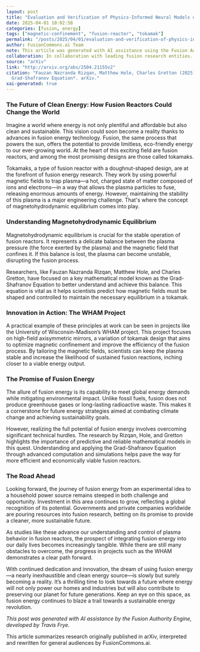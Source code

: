 ```yaml
---
layout: post
title: "Evaluation and Verification of Physics-Informed Neural Models of the Grad-Shafranov Equation"
date: 2025-04-01 10:02:58
categories: [fusion, energy]
tags: ["magnetic-confinement", "fusion-reactor", "tokamak"]
permalink: "/posts/2025/04/01/evaluation-and-verification-of-physics-informed-neural-models-of-the-grad-shafranov-equation/"
author: FusionCommons.ai Team
note: This article was generated with AI assistance using the Fusion Authority Engine, developed by Travis Frye.
collaboration: In collaboration with leading fusion research entities.
source: "arXiv"
link: "http://arxiv.org/abs/2504.21155v2"
citation: "Fauzan Nazranda Rizqan, Matthew Hole, Charles Gretton (2025). *Evaluation and Verification of Physics-Informed Neural Models of the
  Grad-Shafranov Equation*. arXiv."
xai-generated: true
---
```


### The Future of Clean Energy: How Fusion Reactors Could Change the World

Imagine a world where energy is not only plentiful and affordable but also clean and sustainable. This vision could soon become a reality thanks to advances in fusion energy technology. Fusion, the same process that powers the sun, offers the potential to provide limitless, eco-friendly energy to our ever-growing world. At the heart of this exciting field are fusion reactors, and among the most promising designs are those called tokamaks.

Tokamaks, a type of fusion reactor with a doughnut-shaped design, are at the forefront of fusion energy research. They work by using powerful magnetic fields to trap plasma—a hot, charged state of matter composed of ions and electrons—in a way that allows the plasma particles to fuse, releasing enormous amounts of energy. However, maintaining the stability of this plasma is a major engineering challenge. That's where the concept of magnetohydrodynamic equilibrium comes into play.

### Understanding Magnetohydrodynamic Equilibrium

Magnetohydrodynamic equilibrium is crucial for the stable operation of fusion reactors. It represents a delicate balance between the plasma pressure (the force exerted by the plasma) and the magnetic field that confines it. If this balance is lost, the plasma can become unstable, disrupting the fusion process.

Researchers, like Fauzan Nazranda Rizqan, Matthew Hole, and Charles Gretton, have focused on a key mathematical model known as the Grad-Shafranov Equation to better understand and achieve this balance. This equation is vital as it helps scientists predict how magnetic fields must be shaped and controlled to maintain the necessary equilibrium in a tokamak.

### Innovation in Action: The WHAM Project

A practical example of these principles at work can be seen in projects like the University of Wisconsin-Madison’s WHAM project. This project focuses on high-field axisymmetric mirrors, a variation of tokamak design that aims to optimize magnetic confinement and improve the efficiency of the fusion process. By tailoring the magnetic fields, scientists can keep the plasma stable and increase the likelihood of sustained fusion reactions, inching closer to a viable energy output.

### The Promise of Fusion Energy

The allure of fusion energy is its capability to meet global energy demands while mitigating environmental impact. Unlike fossil fuels, fusion does not produce greenhouse gases or long-lasting radioactive waste. This makes it a cornerstone for future energy strategies aimed at combating climate change and achieving sustainability goals.

However, realizing the full potential of fusion energy involves overcoming significant technical hurdles. The research by Rizqan, Hole, and Gretton highlights the importance of predictive and reliable mathematical models in this quest. Understanding and applying the Grad-Shafranov Equation through advanced computation and simulations helps pave the way for more efficient and economically viable fusion reactors.

### The Road Ahead

Looking forward, the journey of fusion energy from an experimental idea to a household power source remains steeped in both challenge and opportunity. Investment in this area continues to grow, reflecting a global recognition of its potential. Governments and private companies worldwide are pouring resources into fusion research, betting on its promise to provide a cleaner, more sustainable future.

As studies like these advance our understanding and control of plasma behavior in fusion reactors, the prospect of integrating fusion energy into our daily lives becomes increasingly tangible. While there are still many obstacles to overcome, the progress in projects such as the WHAM demonstrates a clear path forward.

With continued dedication and innovation, the dream of using fusion energy—a nearly inexhaustible and clean energy source—is slowly but surely becoming a reality. It’s a thrilling time to look towards a future where energy will not only power our homes and industries but will also contribute to preserving our planet for future generations. Keep an eye on this space, as fusion energy continues to blaze a trail towards a sustainable energy revolution.

*This post was generated with AI assistance by the Fusion Authority Engine, developed by Travis Frye.*

This article summarizes research originally published in arXiv, interpreted and rewritten for general audiences by FusionCommons.ai.
